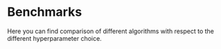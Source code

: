 # Benchmarks


Here you can find comparison of different algorithms with respect to the
different hyperparameter choice.

